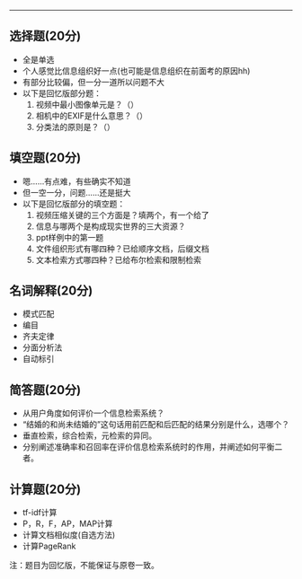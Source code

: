 
---

## 选择题(20分)

- 全是单选
- 个人感觉比信息组织好一点(也可能是信息组织在前面考的原因hh)
- 有部分比较偏，但一分一道所以问题不大
- 以下是回忆版部分题：
     1. 视频中最小图像单元是？（）
     2. 相机中的EXIF是什么意思？（）
     3. 分类法的原则是？（）

## 填空题(20分)

- 嗯......有点难，有些确实不知道
- 但一空一分，问题......还是挺大
- 以下是回忆版部分的填空题：
     1. 视频压缩关键的三个方面是？填两个，有一个给了
     2. 信息与哪两个是构成现实世界的三大资源？
     3. ppt样例中的第一题
     4. 文件组织形式有哪四种？已给顺序文档，后缀文档
     5. 文本检索方式哪四种？已给布尔检索和限制检索

## 名词解释(20分)

- 模式匹配
- 编目
- 齐夫定律
- 分面分析法
- 自动标引

## 简答题(20分)

- 从用户角度如何评价一个信息检索系统？
- “结婚的和尚未结婚的”这句话用前匹配和后匹配的结果分别是什么，选哪个？
- 垂直检索，综合检索，元检索的异同。
- 分别阐述准确率和召回率在评价信息检索系统时的作用，并阐述如何平衡二者。

## 计算题(20分)

- tf-idf计算
- P，R，F，AP，MAP计算
- 计算文档相似度(自选方法)
- 计算PageRank

注：题目为回忆版，不能保证与原卷一致。